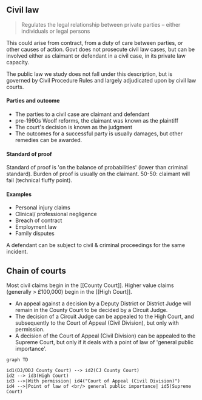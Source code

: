 ## Civil law

> Regulates the legal relationship between private parties – either individuals or legal persons

This could arise from contract, from a duty of care between parties, or other causes of action. Govt does not prosecute civil law cases, but can be involved either as claimant or defendant in a civil case, in its private law capacity. 

The public law we study does not fall under this description, but is governed by Civil Procedure Rules and largely adjudicated upon by civil law courts. 

#### Parties and outcome
- The parties to a civil case are claimant and defendant
- pre-1990s Woolf reforms, the claimant was known as the plaintiff
- The court's decision is known as the judgment
- The outcomes for a successful party is usually damages, but other remedies can be awarded.

#### Standard of proof
Standard of proof is 'on the balance of probabilities' (lower than criminal standard). Burden of proof is usually on the claimant. 50-50: claimant will fail (technical fluffy point).

#### Examples
- Personal injury claims
- Clinical/ professional negligence
- Breach of contract
- Employment law
- Family disputes

A defendant can be subject to civil & criminal proceedings for the same incident. 

## Chain of courts

Most civil claims begin in the [[County Court]]. Higher value claims (generally > £100,000) begin in the [[High Court]]. 

- An appeal against a decision by a Deputy District or District Judge will remain in the County Court to be decided by a Circuit Judge.
- The decision of a Circuit Judge can be appealed to the High Court, and subsequently to the Court of Appeal (Civil Division), but only with permission.
- A decision of the Court of Appeal (Civil Division) can be appealed to the Supreme Court, but only if it deals with a point of law of 'general public importance'. 

```mermaid
graph TD

id1(DJ/DDJ County Court) --> id2(CJ County Court)
id2 --> id3(High Court)
id3 -->|With permission| id4("Court of Appeal (Civil Division)")
id4 -->|Point of law of <br/> general public importance| id5(Supreme Court)

```